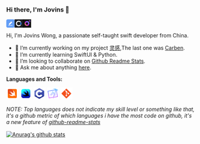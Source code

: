 ### Hi there, I'm Jovins 👋

<a href="http://jovins.cn/">
  <img align="left" alt="Jovins Wong | Blog" width="22px" src="https://raw.githubusercontent.com/jovins/jovins/master/assets/jovinsblog.png" />
</a>
<a href="https://apps.apple.com/cn/app/id1177925868">
  <img align="left" alt="AJovins Wong | Carben" width="22px" src="https://raw.githubusercontent.com/jovins/jovins/master/assets/jovinscarben.png" />
</a>
<a href="https://apps.apple.com/cn/app/id1478843357">
  <img align="left" alt="Jovins Wong | Fideo" width="22px" src="https://raw.githubusercontent.com/jovins/jovins/master/assets/jovinsfideo.png" />
</a>

<br />
<br />
Hi, I'm Jovins Wong, a passionate self-taught swift developer from China.

- 🔭 I’m currently working on my project [灵感](https://apps.apple.com/cn/app/id1478843357),The last one was [Carben](https://apps.apple.com/cn/app/id1177925868).
- 🌱 I’m currently learning SwiftUI & Python.
- 👯 I’m looking to collaborate on [Github Readme Stats](https://github.com/anuraghazra/github-readme-stats).
- 💬 Ask me about anything [here](https://github.com/Jovins/Jovins/issues).

**Languages and Tools:**  

<code><img height="32" src="https://raw.githubusercontent.com/jovins/jovins/master/assets/jovinsswift.png"></code>
<code><img height="32" src="https://raw.githubusercontent.com/jovins/jovins/master/assets/jovinsswiftui.png"></code>
<code><img height="32" src="https://raw.githubusercontent.com/jovins/jovins/master/assets/jovinsobjective.png"></code>
<code><img height="32" src="https://raw.githubusercontent.com/jovins/jovins/master/assets/jovinsxcode.png"></code>
<code><img height="32" src="https://raw.githubusercontent.com/jovins/jovins/master/assets/jovinsgit.png"></code>   

*NOTE: Top languages does not indicate my skill level or something like that, it's a github metric of which languages i have the most code on github, it's a new feature of [github-readme-stats](https://github.com/anuraghazra/github-readme-stats)*

<a href="https://github.com/anuraghazra/github-readme-stats">
  <img align="center" src="https://github-readme-stats.anuraghazra1.vercel.app/api?username=Jovins&show_icons=true&include_all_commits=true&theme=radical" alt="Anurag's github stats" />
</a>

<!--
**Jovins/Jovins** is a ✨ _special_ ✨ repository because its `README.md` (this file) appears on your GitHub profile.

Here are some ideas to get you started:

- 🔭 I’m currently working on ...
- 🌱 I’m currently learning ...
- 👯 I’m looking to collaborate on ...
- 🤔 I’m looking for help with ...
- 💬 Ask me about ...
- 📫 How to reach me: ...
- 😄 Pronouns: ...
- ⚡ Fun fact: ...
-->
